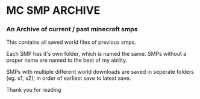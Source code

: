 # MC SMP ARCHIVE
### An Archive of current / past minecraft smps

This contains all saved world files of previous smps.

Each SMP has it's own folder, which is named the same.
SMPs without a proper name are named to the best of my ability.

SMPs with multiple different world downloads are saved in seperate folders
(eg. s1, s2); in order of earliest save to latest save.

Thank you for reading
